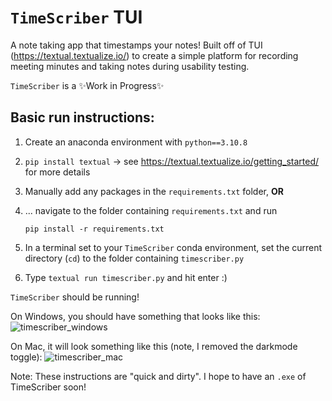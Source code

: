 # `TimeScriber` TUI
A note taking app that timestamps your notes! Built off of TUI (https://textual.textualize.io/) to create a simple platform for recording meeting minutes and taking notes during usability testing.

`TimeScriber` is a ✨Work in Progress✨

## Basic run instructions:

1. Create an anaconda environment with `python==3.10.8`
2. `pip install textual` -> see https://textual.textualize.io/getting_started/ for more details
3. Manually add any packages in the `requirements.txt` folder, **OR** 
4. ... navigate to the folder containing `requirements.txt` and run 
    
    `pip install -r requirements.txt`

5. In a terminal set to your `TimeScriber` conda environment, set the current directory (`cd`) to the folder containing `timescriber.py`
6. Type `textual run timescriber.py` and hit enter :)

`TimeScriber` should be running!

On Windows, you should have something that looks like this:
![timescriber_windows](https://user-images.githubusercontent.com/62706609/209975501-70a47ab9-b925-4171-bb23-4e0307b57fc8.png)

On Mac, it will look something like this (note, I removed the darkmode toggle):
![timescriber_mac](https://user-images.githubusercontent.com/62706609/209975523-69663171-4e7c-4163-b26f-413e227b74e6.png)

Note: These instructions are "quick and dirty". I hope to have an `.exe` of TimeScriber soon!
